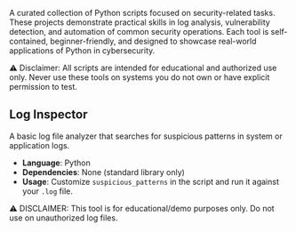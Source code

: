 A curated collection of Python scripts focused on security-related tasks. These projects demonstrate practical skills in log analysis, vulnerability detection, and automation of common security operations. Each tool is self-contained, beginner-friendly, and designed to showcase real-world applications of Python in cybersecurity.

⚠️ Disclaimer: All scripts are intended for educational and authorized use only. Never use these tools on systems you do not own or have explicit permission to test.



## Log Inspector

A basic log file analyzer that searches for suspicious patterns in system or application logs.

- **Language**: Python  
- **Dependencies**: None (standard library only)  
- **Usage**: Customize `suspicious_patterns` in the script and run it against your `.log` file.


⚠️ DISCLAIMER: This tool is for educational/demo purposes only. Do not use on unauthorized log files.



